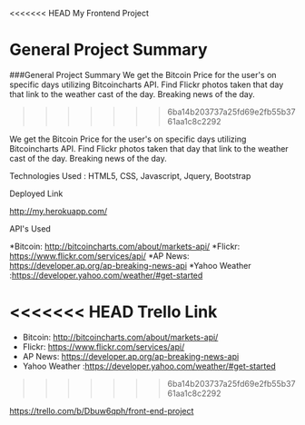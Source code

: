 <<<<<<< HEAD
My Frontend Project

General Project Summary
=======
###General Project Summary 
We get the Bitcoin Price for the user's on specific days utilizing  Bitcoincharts API. Find Flickr photos taken that day that link to the weather cast of the day. Breaking news of the day. 
>>>>>>> 6ba14b203737a25fd69e2fb55b3761aa1c8c2292

We get the Bitcoin Price for the user's on specific days utilizing Bitcoincharts API. Find Flickr photos taken that day that link to the weather cast of the day. Breaking news of the day.

Technologies Used : HTML5, CSS, Javascript, Jquery, Bootstrap

Deployed Link

http://my.herokuapp.com/

API's Used

*Bitcoin: http://bitcoincharts.com/about/markets-api/ *Flickr: https://www.flickr.com/services/api/ *AP News: https://developer.ap.org/ap-breaking-news-api *Yahoo Weather :https://developer.yahoo.com/weather/#get-started

<<<<<<< HEAD
Trello Link
=======
* Bitcoin: http://bitcoincharts.com/about/markets-api/
* Flickr: https://www.flickr.com/services/api/
* AP News: https://developer.ap.org/ap-breaking-news-api
* Yahoo Weather :https://developer.yahoo.com/weather/#get-started
>>>>>>> 6ba14b203737a25fd69e2fb55b3761aa1c8c2292

https://trello.com/b/Dbuw6qph/front-end-project
